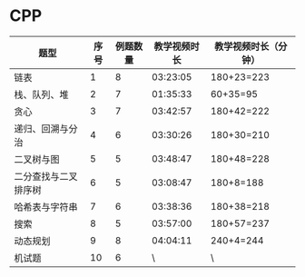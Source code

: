 # CPP

| 题型                 | 序号 | 例题数量 | 教学视频时长 | 教学视频时长（分钟） |
| -------------------- | ---- | -------- | ------------ | -------------------- |
| 链表                 | 1    | 8        | 03:23:05     | 180+23=223           |
| 栈、队列、堆         | 2    | 7        | 01:35:33     | 60+35=95             |
| 贪心                 | 3    | 7        | 03:42:57     | 180+42=222           |
| 递归、回溯与分治     | 4    | 6        | 03:30:26     | 180+30=210           |
| 二叉树与图           | 5    | 5        | 03:48:47     | 180+48=228           |
| 二分查找与二叉排序树 | 6    | 5        | 03:08:47     | 180+8=188            |
| 哈希表与字符串       | 7    | 6        | 03:38:36     | 180+38=218           |
| 搜索                 | 8    | 5        | 03:57:00     | 180+57=237           |
| 动态规划             | 9    | 8        | 04:04:11     | 240+4=244            |
| 机试题               | 10   | 6        | \            | \                    |

